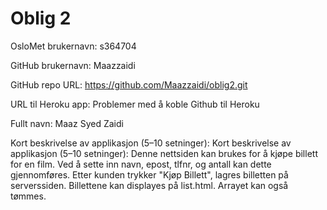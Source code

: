 # Oblig 2

OsloMet brukernavn: s364704

GitHub brukernavn: Maazzaidi

GitHub repo URL: https://github.com/Maazzaidi/oblig2.git



URL til Heroku app: Problemer med å koble Github til Heroku

Fullt navn: Maaz Syed Zaidi

Kort beskrivelse av applikasjon (5–10 setninger):
Kort beskrivelse av applikasjon (5–10 setninger): 
Denne nettsiden kan brukes for å kjøpe billett for en film. 
Ved å sette inn navn, epost, tlfnr, og antall kan dette gjennomføres.
Etter kunden trykker "Kjøp Billett", lagres billetten på serverssiden.
Billettene kan displayes på list.html. Arrayet kan også tømmes. 

